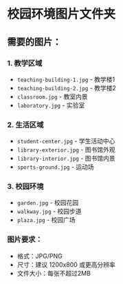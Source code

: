 # 校园环境图片文件夹

## 需要的图片：

### 1. 教学区域
- `teaching-building-1.jpg` - 教学楼1
- `teaching-building-2.jpg` - 教学楼2
- `classroom.jpg` - 教室内景
- `laboratory.jpg` - 实验室

### 2. 生活区域
- `student-center.jpg` - 学生活动中心
- `library-exterior.jpg` - 图书馆外观
- `library-interior.jpg` - 图书馆内景
- `sports-ground.jpg` - 运动场

### 3. 校园环境
- `garden.jpg` - 校园花园
- `walkway.jpg` - 校园步道
- `plaza.jpg` - 校园广场

### 图片要求：
- 格式：JPG/PNG
- 尺寸：建议 1200x800 或更高分辨率
- 文件大小：每张不超过2MB